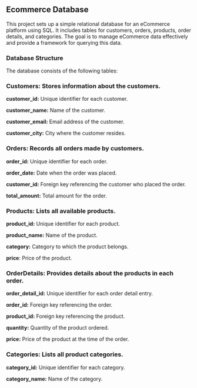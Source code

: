 ## **Ecommerce Database**

This project sets up a simple relational database for an eCommerce platform using SQL. It includes tables for customers, orders, products, order details, and categories. The goal is to manage eCommerce data effectively and provide a framework for querying this data.


### **Database Structure**


The database consists of the following tables:

### **Customers:** Stores information about the customers.


**customer_id:** Unique identifier for each customer.

**customer_name:** Name of the customer.

**customer_email:** Email address of the customer.

**customer_city:** City where the customer resides.


### **Orders:** Records all orders made by customers.


**order_id:** Unique identifier for each order.

**order_date:** Date when the order was placed.

**customer_id:** Foreign key referencing the customer who placed the order.

**total_amount:** Total amount for the order.


### **Products:** Lists all available products.


**product_id:** Unique identifier for each product.

**product_name:** Name of the product.

**category:** Category to which the product belongs.

**price**: Price of the product.


### **OrderDetails:** Provides details about the products in each order.


**order_detail_id:** Unique identifier for each order detail entry.

**order_id:** Foreign key referencing the order.

**product_id:** Foreign key referencing the product.

**quantity:** Quantity of the product ordered.

**price:** Price of the product at the time of the order.


### **Categories:** Lists all product categories.


**category_id:** Unique identifier for each category.

**category_name:** Name of the category.

